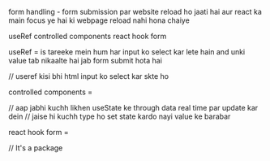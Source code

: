 form handling - form submission par website reload ho jaati hai aur react ka main focus ye hai ki webpage reload nahi hona chaiye

useRef
controlled components
react hook form


useRef = is tareeke mein hum har input ko select kar lete hain and unki value tab nikaalte hai jab form submit hota hai 

// useref kisi bhi html input ko select kar skte ho



controlled components = 

// aap jabhi kuchh likhen useState ke through data real time par update kar dein
// jaise hi kuchh type ho set state kardo nayi value ke barabar


react hook form = 

// It's a package 
